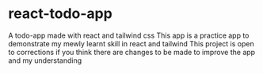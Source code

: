 # react-todo-app
A todo-app made with react and tailwind css 
This app is a practice app to demonstrate my mewly learnt skill in react and tailwind
This project is open to corrections if you think there are changes to be made to improve the app and my understanding

